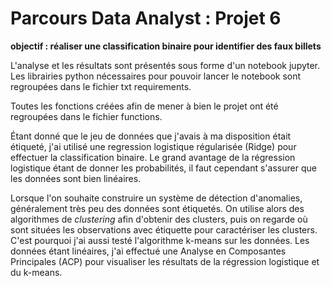 # Parcours Data Analyst : Projet 6

**objectif : réaliser une classification binaire pour identifier des faux billets**

L'analyse et les résultats sont présentés sous forme d'un notebook jupyter.  
Les librairies python nécessaires pour pouvoir lancer le notebook sont regroupées dans le fichier txt requirements.

Toutes les fonctions créées afin de mener à bien le projet ont été regroupées dans le fichier functions.

Étant donné que le jeu de données que j'avais à ma disposition était étiqueté, j'ai utilisé une regression logistique régularisée (Ridge) pour effectuer la classification binaire. Le grand avantage de la régression logistique étant de donner les probabilités, il faut cependant s'assurer que les données sont bien linéaires.

Lorsque l'on souhaite construire un système de détection d'anomalies, généralement très peu des données sont étiquetés. On utilise alors des algorithmes de *clustering* afin d'obtenir des clusters, puis on regarde où sont situées les observations avec étiquette pour caractériser les clusters. C'est pourquoi j'ai aussi testé l'algorithme k-means sur les données. Les données étant linéaires, j'ai effectué une Analyse en Composantes Principales (ACP) pour visualiser les résultats de la régression logistique et du k-means.

